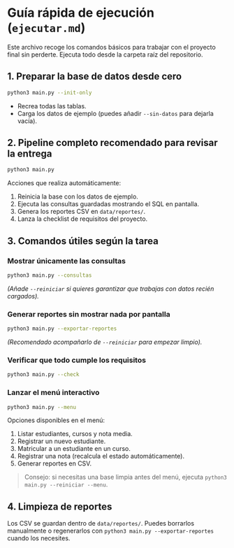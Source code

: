 # Guía rápida de ejecución (`ejecutar.md`)

Este archivo recoge los comandos básicos para trabajar con el proyecto final sin perderte. Ejecuta todo desde la carpeta raíz del repositorio.

## 1. Preparar la base de datos desde cero

```bash
python3 main.py --init-only
```

- Recrea todas las tablas.
- Carga los datos de ejemplo (puedes añadir `--sin-datos` para dejarla vacía).

## 2. Pipeline completo recomendado para revisar la entrega

```bash
python3 main.py
```

Acciones que realiza automáticamente:

1. Reinicia la base con los datos de ejemplo.
2. Ejecuta las consultas guardadas mostrando el SQL en pantalla.
3. Genera los reportes CSV en `data/reportes/`.
4. Lanza la checklist de requisitos del proyecto.

## 3. Comandos útiles según la tarea

### Mostrar únicamente las consultas

```bash
python3 main.py --consultas
```

*(Añade `--reiniciar` si quieres garantizar que trabajas con datos recién cargados).* 

### Generar reportes sin mostrar nada por pantalla

```bash
python3 main.py --exportar-reportes
```

*(Recomendado acompañarlo de `--reiniciar` para empezar limpio).* 

### Verificar que todo cumple los requisitos

```bash
python3 main.py --check
```

### Lanzar el menú interactivo

```bash
python3 main.py --menu
```

Opciones disponibles en el menú:

1. Listar estudiantes, cursos y nota media.
2. Registrar un nuevo estudiante.
3. Matricular a un estudiante en un curso.
4. Registrar una nota (recalcula el estado automáticamente).
5. Generar reportes en CSV.

> Consejo: si necesitas una base limpia antes del menú, ejecuta `python3 main.py --reiniciar --menu`.

## 4. Limpieza de reportes

Los CSV se guardan dentro de `data/reportes/`. Puedes borrarlos manualmente o regenerarlos con `python3 main.py --exportar-reportes` cuando los necesites.
